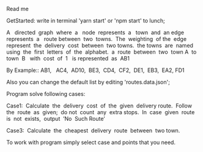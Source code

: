 Read me

GetStarted:
write in terminal 'yarn start' or 'npm start' to lunch;

A ​ ​ directed​ ​ graph​ ​ where​ ​ a ​ ​ node​ ​ represents​ ​ a ​ ​ town​ ​ and​ ​ an​ ​ edge​ ​ represents​ ​ a ​ ​ route
between​ ​ two​ ​ towns.​ ​ The​ ​ weighting​ ​ of​ ​ the​ ​ edge​ ​ represent​ ​ the​ ​ delivery​ ​ cost​ ​ between​ ​ two
towns.​ ​ the​ ​ towns​ ​ are​ ​ named​ ​ using​ ​ the​ ​ first​ ​ letters​ ​ of​ ​ the​ ​ alphabet.​ ​ a ​ ​ route​ ​ between​ ​ two​ ​ town
A​ ​ to​ ​ town​ ​ B ​ ​ with​ ​ cost​ ​ of​ ​ 1 ​ ​ is​ ​ represented​ ​ as​ ​ AB1

By Example::
AB1,​ ​ ​ AC4,​ ​ AD10,​ ​ BE3,​ ​ CD4,​ ​ CF2,​ ​ DE1,​ ​ EB3,​ ​ EA2,​ ​ FD1

Also you can change the default list by editing 'routes.data.json';

Program solve following cases:

Case1:​​ ​ Calculate​ ​ the​ ​ delivery​ ​ cost​ ​ of​ ​ the​ ​ given​ ​ delivery​ ​ route.​ ​ Follow​ ​ the​ ​ route​ ​ as​ ​ given;​ ​ do
not​ ​ count​ ​ any​ ​ extra​ ​ stops.​ ​ In​ ​ case​ ​ given​ ​ route​ ​ is​ ​ not​ ​ exists,​ ​ output​ ​ ’No​ ​ Such​ ​ Route’

Case3:​​ ​ Calculate​ ​ the​ ​ cheapest​ ​ delivery​ ​ route​ ​ between​ ​ two​ ​ town.

To work with program simply select case and points that you need.